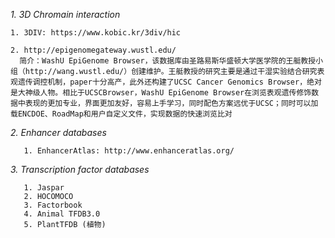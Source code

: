  *1. 3D Chromain interaction*

    1. 3DIV: https://www.kobic.kr/3div/hic
          
    2. http://epigenomegateway.wustl.edu/
      简介：WashU EpiGenome Browser，该数据库由圣路易斯华盛顿大学医学院的王艇教授小组（http://wang.wustl.edu/）创建维护。王艇教授的研究主要是通过干湿实验结合研究表观遗传调控机制，paper十分高产，此外还构建了UCSC Cancer Genomics Browser，绝对是大神级人物。相比于UCSCBrowser，WashU EpiGenome Browser在浏览表观遗传修饰数据中表现的更加专业，界面更加友好，容易上手学习，同时配色方案远优于UCSC；同时可以加载ENCDOE、RoadMap和用户自定义文件，实现数据的快速浏览比对
    
 *2. Enhancer databases*

       1. EnhancerAtlas: http://www.enhanceratlas.org/
       
 *3. Transcription factor databases*
 
       1. Jaspar
       2. HOCOMOCO
       3. Factorbook
       4. Animal TFDB3.0
       5. PlantTFDB (植物)
       
    
